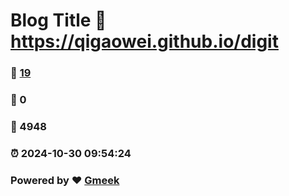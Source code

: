 # Blog Title :link: https://qigaowei.github.io/digit 
### :page_facing_up: [19](https://qigaowei.github.io/digit/tag.html) 
### :speech_balloon: 0 
### :hibiscus: 4948 
### :alarm_clock: 2024-10-30 09:54:24 
### Powered by :heart: [Gmeek](https://github.com/Meekdai/Gmeek)
